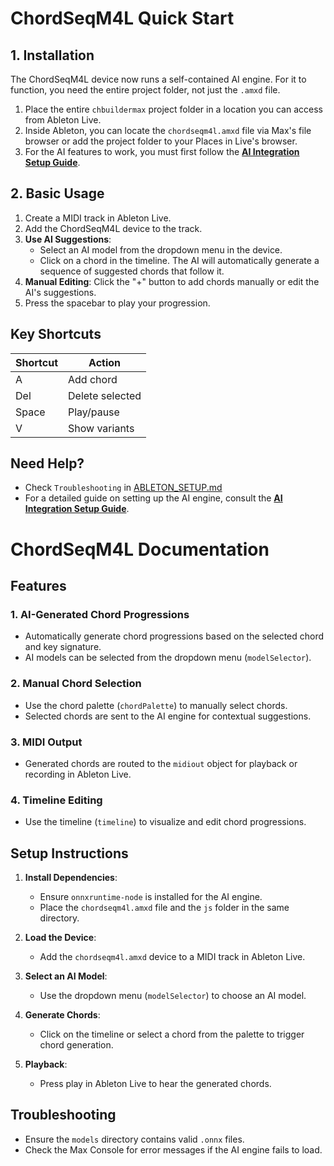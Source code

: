 # ChordSeqM4L Quick Start

## 1. Installation

The ChordSeqM4L device now runs a self-contained AI engine. For it to function, you need the entire project folder, not just the `.amxd` file.

1.  Place the entire `chbuildermax` project folder in a location you can access from Ableton Live.
2.  Inside Ableton, you can locate the `chordseqm4l.amxd` file via Max's file browser or add the project folder to your Places in Live's browser.
3.  For the AI features to work, you must first follow the **[AI Integration Setup Guide](./AI_SETUP_GUIDE.md)**.

## 2. Basic Usage
1.  Create a MIDI track in Ableton Live.
2.  Add the ChordSeqM4L device to the track.
3.  **Use AI Suggestions**:
    *   Select an AI model from the dropdown menu in the device.
    *   Click on a chord in the timeline. The AI will automatically generate a sequence of suggested chords that follow it.
4.  **Manual Editing**: Click the "+" button to add chords manually or edit the AI's suggestions.
5.  Press the spacebar to play your progression.

## Key Shortcuts
| Shortcut | Action |
|----------|--------|
| A | Add chord |
| Del | Delete selected |
| Space | Play/pause |
| V | Show variants |

## Need Help?
- Check `Troubleshooting` in [ABLETON_SETUP.md](./ABLETON_SETUP.md)
- For a detailed guide on setting up the AI engine, consult the **[AI Integration Setup Guide](./AI_SETUP_GUIDE.md)**.

# ChordSeqM4L Documentation

## Features

### 1. AI-Generated Chord Progressions
- Automatically generate chord progressions based on the selected chord and key signature.
- AI models can be selected from the dropdown menu (`modelSelector`).

### 2. Manual Chord Selection
- Use the chord palette (`chordPalette`) to manually select chords.
- Selected chords are sent to the AI engine for contextual suggestions.

### 3. MIDI Output
- Generated chords are routed to the `midiout` object for playback or recording in Ableton Live.

### 4. Timeline Editing
- Use the timeline (`timeline`) to visualize and edit chord progressions.

## Setup Instructions

1. **Install Dependencies**:
   - Ensure `onnxruntime-node` is installed for the AI engine.
   - Place the `chordseqm4l.amxd` file and the `js` folder in the same directory.

2. **Load the Device**:
   - Add the `chordseqm4l.amxd` device to a MIDI track in Ableton Live.

3. **Select an AI Model**:
   - Use the dropdown menu (`modelSelector`) to choose an AI model.

4. **Generate Chords**:
   - Click on the timeline or select a chord from the palette to trigger chord generation.

5. **Playback**:
   - Press play in Ableton Live to hear the generated chords.

## Troubleshooting
- Ensure the `models` directory contains valid `.onnx` files.
- Check the Max Console for error messages if the AI engine fails to load.